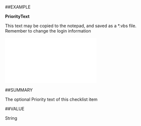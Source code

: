 
##EXAMPLE

**PriorityText**

This text may be copied to the notepad, and saved as a *.vbs file. Remember to change the login information

![](..\..\Examples\vbs\SOChecklistItem.PriorityText.vbs.txt)


##SUMMARY

The optional Priority text of this checklist item


##VALUE

String

